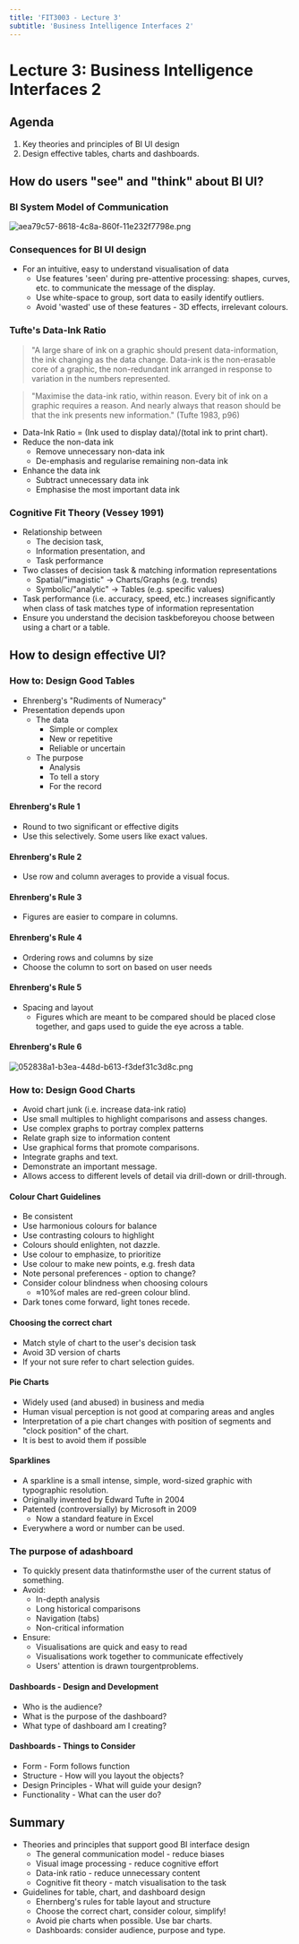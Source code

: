```yaml
---
title: 'FIT3003 - Lecture 3'
subtitle: 'Business Intelligence Interfaces 2'
---
```


# Lecture 3: Business Intelligence Interfaces 2

## Agenda

1. Key theories and principles of BI UI design
2. Design effective tables, charts and dashboards.

## How do users "see" and "think" about BI UI?

### BI System Model of Communication

![aea79c57-8618-4c8a-860f-11e232f7798e.png](https://i.loli.net/2019/10/29/qzKB1A4duIWnlto.png)

### Consequences for BI UI design

- For an intuitive, easy to understand visualisation of data
  - Use features 'seen' during pre-attentive processing: shapes, curves, etc. to
    communicate the message of the display.
  - Use white-space to group, sort data to easily identify outliers.
  - Avoid 'wasted' use of these features - 3D effects, irrelevant colours.

### Tufte's Data-Ink Ratio

> "A large share of ink on a graphic should present data-information, the ink
> changing as the data change. Data-ink is the non-erasable core of a graphic,
> the non-redundant ink arranged in response to variation in the numbers
> represented.

> "Maximise the data-ink ratio, within reason. Every bit of ink on a graphic
> requires a reason. And nearly always that reason should be that the ink
> presents new information." (Tufte 1983, p96)

- Data-Ink Ratio = (Ink used to display data)/(total ink to print chart).
- Reduce the non-data ink
  - Remove unnecessary non-data ink
  - De-emphasis and regularise remaining non-data ink
- Enhance the data ink
  - Subtract unnecessary data ink
  - Emphasise the most important data ink

### Cognitive Fit Theory (Vessey 1991)

- Relationship between
  - The decision task,
  - Information presentation, and
  - Task performance
- Two classes of decision task & matching information representations
  - Spatial/"imagistic" -> Charts/Graphs (e.g. trends)
  - Symbolic/"analytic" -> Tables (e.g. specific values)
- Task performance (i.e. accuracy, speed, etc.) increases significantly when
  class of task matches type of information representation
- Ensure you understand the decision taskbeforeyou choose between using a chart
  or a table.

## How to design effective UI?

### How to: Design Good Tables

- Ehrenberg's "Rudiments of Numeracy"
- Presentation depends upon
  - The data
    - Simple or complex
    - New or repetitive
    - Reliable or uncertain
  - The purpose
    - Analysis
    - To tell a story
    - For the record

#### Ehrenberg's Rule 1

- Round to two significant or effective digits
- Use this selectively. Some users like exact values.

#### Ehrenberg's Rule 2

- Use row and column averages to provide a visual focus.

#### Ehrenberg's Rule 3

- Figures are easier to compare in columns.

#### Ehrenberg's Rule 4

- Ordering rows and columns by size
- Choose the column to sort on based on user needs

#### Ehrenberg's Rule 5

- Spacing and layout
  - Figures which are meant to be compared should be placed close together, and
    gaps used to guide the eye across a table.

#### Ehrenberg's Rule 6

![052838a1-b3ea-448d-b613-f3def31c3d8c.png](https://i.loli.net/2019/10/29/ZdnfXQTeJ6DN7kI.png)

### How to: Design Good Charts

- Avoid chart junk (i.e. increase data-ink ratio)
- Use small multiples to highlight comparisons and assess changes.
- Use complex graphs to portray complex patterns
- Relate graph size to information content
- Use graphical forms that promote comparisons.
- Integrate graphs and text.
- Demonstrate an important message.
- Allows access to different levels of detail via drill-down or drill-through.

#### Colour Chart Guidelines

- Be consistent
- Use harmonious colours for balance
- Use contrasting colours to highlight
- Colours should enlighten, not dazzle.
- Use colour to emphasize, to prioritize
- Use colour to make new points, e.g. fresh data
- Note personal preferences - option to change?
- Consider colour blindness when choosing colours
  - ≈10%of males are red-green colour blind.
- Dark tones come forward, light tones recede.

#### Choosing the correct chart

- Match style of chart to the user's decision task
- Avoid 3D version of charts
- If your not sure refer to chart selection guides.

#### Pie Charts

- Widely used (and abused) in business and media
- Human visual perception is not good at comparing areas and angles
- Interpretation of a pie chart changes with position of segments and "clock
  position" of the chart.
- It is best to avoid them if possible

#### Sparklines

- A sparkline is a small intense, simple, word-sized graphic with typographic
  resolution.
- Originally invented by Edward Tufte in 2004
- Patented (controversially) by Microsoft in 2009
  - Now a standard feature in Excel
- Everywhere a word or number can be used.

### The purpose of adashboard

- To quickly present data thatinformsthe user of the current status of
  something.
- Avoid:
  - In-depth analysis
  - Long historical comparisons
  - Navigation (tabs)
  - Non-critical information
- Ensure:
  - Visualisations are quick and easy to read
  - Visualisations work together to communicate effectively
  - Users' attention is drawn tourgentproblems.

#### Dashboards - Design and Development

- Who is the audience?
- What is the purpose of the dashboard?
- What type of dashboard am I creating?

#### Dashboards - Things to Consider

- Form - Form follows function
- Structure - How will you layout the objects?
- Design Principles - What will guide your design?
- Functionality - What can the user do?

## Summary

- Theories and principles that support good BI interface design
  - The general communication model - reduce biases
  - Visual image processing - reduce cognitive effort
  - Data-ink ratio - reduce unnecessary content
  - Cognitive fit theory - match visualisation to the task
- Guidelines for table, chart, and dashboard design
  - Ehernberg's rules for table layout and structure
  - Choose the correct chart, consider colour, simplify!
  - Avoid pie charts when possible. Use bar charts.
  - Dashboards: consider audience, purpose and type.
